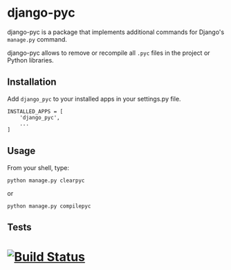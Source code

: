 
django-pyc
==========

django-pyc is a package that implements additional commands for Django's
`manage.py` command.

django-pyc allows to remove or recompile all `.pyc` files in the project
or Python libraries.


Installation
------------

Add `django_pyc` to your installed apps in your settings.py file.

    INSTALLED_APPS = [
        'django_pyc',
        ...
    ]


Usage
-----

From your shell, type:

    python manage.py clearpyc

or

    python manage.py compilepyc


Tests
-----
# [![Build Status](https://travis-ci.org/dex4er/django-pyc.png?branch=master)](https://travis-ci.org/dex4er/django-pyc)
